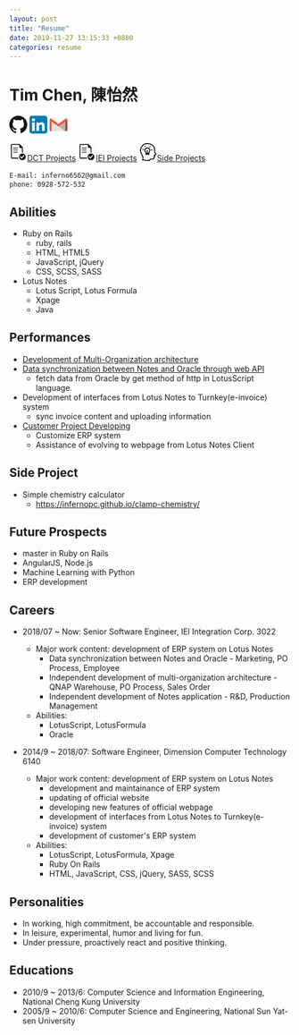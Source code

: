 ```yaml
---
layout: post
title: "Resume"
date: 2019-11-27 13:15:33 +0800
categories: resume
---
```


# Tim Chen, 陳怡然 
[![GitHub](/assets/images/simple-icons/GitHub-Mark-32px.png)](https://github.com/InfernoPC) [![Linkedin](/assets/images/simple-icons/linkedin-icon-32.png)](https://www.linkedin.com/in/tim-chen-a51829161/) [![e-Mail](/assets/images/simple-icons/gmail-icon-32.png)](mailto:inferno6562@gmail.com)


[![Project](/assets/images/simple-icons/project-icon-32.png)DCT Projects](/blog/2018/06/05/project-list)
[![Project](/assets/images/simple-icons/project-icon-32.png)IEI Projects](/blog/2019/11/26/iei-project)
[![Side Project](/assets/images/simple-icons/side-project-icon-32.png)Side Projects](https://github.com/InfernoPC)

```
E-mail: inferno6562@gmail.com
phone: 0928-572-532
```

## Abilities

* Ruby on Rails
	* ruby, rails
	* HTML, HTML5
	* JavaScript, jQuery
	* CSS, SCSS, SASS
* Lotus Notes
	* Lotus Script, Lotus Formula
	* Xpage
	* Java

## Performances

* [Development of Multi-Organization architecture](/blog/2019/11/26/iei-project)
* [Data synchronization between Notes and Oracle through web API](/blog/2019/11/26/iei-project#iei_item_selection)
	* fetch data from Oracle by get method of http in LotusScript language.
* Development of interfaces from Lotus Notes to Turnkey(e-invoice) system
	* sync invoice content and uploading information
* [Customer Project Developing](/blog/2018/06/05/project-list#dct_customer_erp)
	* Customize ERP system
	* Assistance of evolving to webpage from Lotus Notes Client

## Side Project

* Simple chemistry calculator
	* <https://infernopc.github.io/clamp-chemistry/>

## Future Prospects

* master in Ruby on Rails
* AngularJS, Node.js
* Machine Learning with Python
* ERP development

## Careers

* 2018/07 ~ Now: Senior Software Engineer, IEI Integration Corp. 3022

	* Major work content: development of ERP system on Lotus Notes
		* Data synchronization between Notes and Oracle - Marketing, PO Process, Employee
		* Independent development of multi-organization architecture - QNAP Warehouse, PO Process, Sales Order
		* Independent development of Notes application - R&D, Production Management
	* Abilities:
		* LotusScript, LotusFormula
		* Oracle

* 2014/9 ~ 2018/07: Software Engineer, Dimension Computer Technology 6140
	* Major work content: development of ERP system on Lotus Notes
		* development and maintainance of ERP system
		* updating of official website
		* developing new features of official webpage
		* development of interfaces from Lotus Notes to Turnkey(e-invoice) system
		* development of customer's ERP system
	* Abilities:
		* LotusScript, LotusFormula, Xpage
		* Ruby On Rails
		* HTML, JavaScript, CSS, jQuery, SASS, SCSS

## Personalities

* In working, high commitment, be accountable and responsible.
* In leisure, experimental, humor and living for fun.
* Under pressure, proactively react and positive thinking.

## Educations

* 2010/9 ~ 2013/6: Computer Science and Information Engineering, National Cheng Kung University
* 2005/9 ~ 2010/6: Computer Science and Engineering, National Sun Yat-sen University
